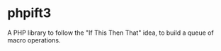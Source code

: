 # phpift3
A PHP library to follow the "If This Then That" idea, to build a queue of macro operations.
